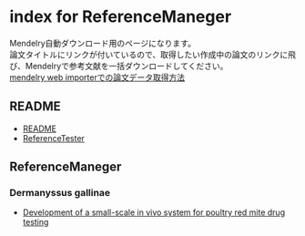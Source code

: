 # index for ReferenceManeger
Mendelry自動ダウンロード用のページになります。  
論文タイトルにリンクが付いているので、取得したい作成中の論文のリンクに飛び、Mendelryで参考文献を一括ダウンロードしてください。  
[mendelry web importerでの論文データ取得方法](https://guides.lib.kyushu-u.ac.jp/referencemanagementtool/webimporter)

## README
- [README](README.html)
- [ReferenceTester](ReferenceTester.html)

## ReferenceManeger
### Dermanyssus gallinae
- [Development of a small-scale in vivo system for poultry red mite drug testing](./Manuscript/DevelopmentSmallScaleSystemPRM.html)  
